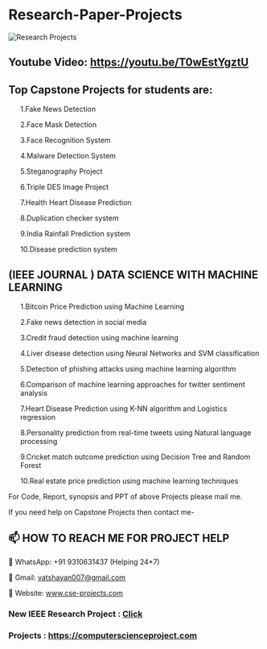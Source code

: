 # Research-Paper-Projects

![Research Projects](https://user-images.githubusercontent.com/91561594/154006598-c4ccf4e8-6ffb-479c-8f82-ca922c43b81d.jpg)


## Youtube Video: https://youtu.be/T0wEstYgztU

## Top Capstone Projects for students are:
<ol>

1.Fake News Detection

2.Face Mask Detection

3.Face Recognition System

4.Malware Detection System

5.Steganography Project

6.Triple DES Image Project

7.Health Heart Disease Prediction

8.Duplication checker system

9.India Rainfall Prediction system

10.Disease prediction system
  </ol>

## (IEEE JOURNAL ) DATA SCIENCE WITH MACHINE LEARNING

<ol>
1.Bitcoin Price Prediction using Machine Learning

2.Fake news detection in social media

3.Credit fraud detection using machine learning

4.Liver disease detection using Neural Networks and SVM classification

5.Detection of phishing attacks using machine learning algorithm

6.Comparison of machine learning approaches for twitter sentiment analysis

7.Heart Disease Prediction using K-NN algorithm and Logistics regression

8.Personality prediction from real-time tweets using Natural language processing

9.Cricket match outcome prediction using Decision Tree and Random Forest

10.Real estate price prediction using machine learning techniques

</ol>
For Code, Report, synopsis and PPT of above Projects please mail me.

If you need help on Capstone Projects then contact me-

## 📫 HOW TO REACH ME FOR PROJECT HELP

💬 WhatsApp: +91 9310631437 (Helping 24*7)

💬 Gmail: vatshayan007@gmail.com

💬 Website: www.cse-projects.com

### New IEEE Research Project : [Click](https://github.com/Vatshayan/Final-Year-Project-Cryptographic-Technique-for-Communication-System)
### Projects : https://computerscienceproject.com
